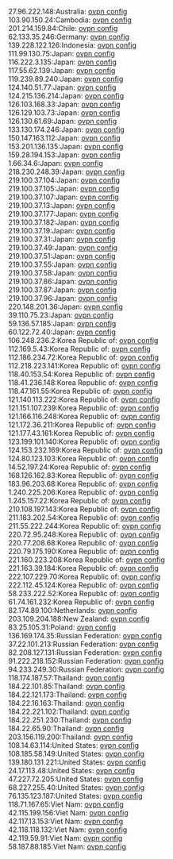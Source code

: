 27.96.222.148:Australia: [ovpn config](vpn/27_96_222_148.ovpn)  
103.90.150.24:Cambodia: [ovpn config](vpn/103_90_150_24.ovpn)  
201.214.159.84:Chile: [ovpn config](vpn/201_214_159_84.ovpn)  
62.133.35.246:Germany: [ovpn config](vpn/62_133_35_246.ovpn)  
139.228.122.126:Indonesia: [ovpn config](vpn/139_228_122_126.ovpn)  
111.99.130.75:Japan: [ovpn config](vpn/111_99_130_75.ovpn)  
116.222.3.135:Japan: [ovpn config](vpn/116_222_3_135.ovpn)  
117.55.62.139:Japan: [ovpn config](vpn/117_55_62_139.ovpn)  
119.239.89.240:Japan: [ovpn config](vpn/119_239_89_240.ovpn)  
124.140.51.77:Japan: [ovpn config](vpn/124_140_51_77.ovpn)  
124.215.136.214:Japan: [ovpn config](vpn/124_215_136_214.ovpn)  
126.103.168.33:Japan: [ovpn config](vpn/126_103_168_33.ovpn)  
126.129.103.73:Japan: [ovpn config](vpn/126_129_103_73.ovpn)  
126.130.61.69:Japan: [ovpn config](vpn/126_130_61_69.ovpn)  
133.130.174.246:Japan: [ovpn config](vpn/133_130_174_246.ovpn)  
150.147.163.112:Japan: [ovpn config](vpn/150_147_163_112.ovpn)  
153.201.136.135:Japan: [ovpn config](vpn/153_201_136_135.ovpn)  
159.28.194.153:Japan: [ovpn config](vpn/159_28_194_153.ovpn)  
1.66.34.6:Japan: [ovpn config](vpn/1_66_34_6.ovpn)  
218.230.248.39:Japan: [ovpn config](vpn/218_230_248_39.ovpn)  
219.100.37.104:Japan: [ovpn config](vpn/219_100_37_104.ovpn)  
219.100.37.105:Japan: [ovpn config](vpn/219_100_37_105.ovpn)  
219.100.37.107:Japan: [ovpn config](vpn/219_100_37_107.ovpn)  
219.100.37.13:Japan: [ovpn config](vpn/219_100_37_13.ovpn)  
219.100.37.177:Japan: [ovpn config](vpn/219_100_37_177.ovpn)  
219.100.37.182:Japan: [ovpn config](vpn/219_100_37_182.ovpn)  
219.100.37.19:Japan: [ovpn config](vpn/219_100_37_19.ovpn)  
219.100.37.31:Japan: [ovpn config](vpn/219_100_37_31.ovpn)  
219.100.37.49:Japan: [ovpn config](vpn/219_100_37_49.ovpn)  
219.100.37.51:Japan: [ovpn config](vpn/219_100_37_51.ovpn)  
219.100.37.55:Japan: [ovpn config](vpn/219_100_37_55.ovpn)  
219.100.37.58:Japan: [ovpn config](vpn/219_100_37_58.ovpn)  
219.100.37.86:Japan: [ovpn config](vpn/219_100_37_86.ovpn)  
219.100.37.87:Japan: [ovpn config](vpn/219_100_37_87.ovpn)  
219.100.37.96:Japan: [ovpn config](vpn/219_100_37_96.ovpn)  
220.148.201.36:Japan: [ovpn config](vpn/220_148_201_36.ovpn)  
39.110.75.23:Japan: [ovpn config](vpn/39_110_75_23.ovpn)  
59.136.57.185:Japan: [ovpn config](vpn/59_136_57_185.ovpn)  
60.122.72.40:Japan: [ovpn config](vpn/60_122_72_40.ovpn)  
106.248.236.2:Korea Republic of: [ovpn config](vpn/106_248_236_2.ovpn)  
112.169.5.43:Korea Republic of: [ovpn config](vpn/112_169_5_43.ovpn)  
112.186.234.72:Korea Republic of: [ovpn config](vpn/112_186_234_72.ovpn)  
112.218.223.141:Korea Republic of: [ovpn config](vpn/112_218_223_141.ovpn)  
118.40.153.54:Korea Republic of: [ovpn config](vpn/118_40_153_54.ovpn)  
118.41.236.148:Korea Republic of: [ovpn config](vpn/118_41_236_148.ovpn)  
118.47.161.55:Korea Republic of: [ovpn config](vpn/118_47_161_55.ovpn)  
121.140.113.222:Korea Republic of: [ovpn config](vpn/121_140_113_222.ovpn)  
121.151.107.239:Korea Republic of: [ovpn config](vpn/121_151_107_239.ovpn)  
121.166.116.248:Korea Republic of: [ovpn config](vpn/121_166_116_248.ovpn)  
121.172.36.211:Korea Republic of: [ovpn config](vpn/121_172_36_211.ovpn)  
121.177.43.161:Korea Republic of: [ovpn config](vpn/121_177_43_161.ovpn)  
123.199.101.140:Korea Republic of: [ovpn config](vpn/123_199_101_140.ovpn)  
124.153.232.169:Korea Republic of: [ovpn config](vpn/124_153_232_169.ovpn)  
124.80.123.103:Korea Republic of: [ovpn config](vpn/124_80_123_103.ovpn)  
14.52.197.24:Korea Republic of: [ovpn config](vpn/14_52_197_24.ovpn)  
168.126.162.83:Korea Republic of: [ovpn config](vpn/168_126_162_83.ovpn)  
183.96.203.68:Korea Republic of: [ovpn config](vpn/183_96_203_68.ovpn)  
1.240.225.206:Korea Republic of: [ovpn config](vpn/1_240_225_206.ovpn)  
1.245.157.22:Korea Republic of: [ovpn config](vpn/1_245_157_22.ovpn)  
210.108.197.143:Korea Republic of: [ovpn config](vpn/210_108_197_143.ovpn)  
211.183.202.54:Korea Republic of: [ovpn config](vpn/211_183_202_54.ovpn)  
211.55.222.244:Korea Republic of: [ovpn config](vpn/211_55_222_244.ovpn)  
220.72.95.248:Korea Republic of: [ovpn config](vpn/220_72_95_248.ovpn)  
220.77.208.68:Korea Republic of: [ovpn config](vpn/220_77_208_68.ovpn)  
220.79.175.190:Korea Republic of: [ovpn config](vpn/220_79_175_190.ovpn)  
221.160.223.208:Korea Republic of: [ovpn config](vpn/221_160_223_208.ovpn)  
221.163.39.184:Korea Republic of: [ovpn config](vpn/221_163_39_184.ovpn)  
222.107.229.70:Korea Republic of: [ovpn config](vpn/222_107_229_70.ovpn)  
222.112.45.124:Korea Republic of: [ovpn config](vpn/222_112_45_124.ovpn)  
58.233.222.52:Korea Republic of: [ovpn config](vpn/58_233_222_52.ovpn)  
61.74.161.232:Korea Republic of: [ovpn config](vpn/61_74_161_232.ovpn)  
82.174.89.100:Netherlands: [ovpn config](vpn/82_174_89_100.ovpn)  
203.109.204.188:New Zealand: [ovpn config](vpn/203_109_204_188.ovpn)  
83.25.105.31:Poland: [ovpn config](vpn/83_25_105_31.ovpn)  
136.169.174.35:Russian Federation: [ovpn config](vpn/136_169_174_35.ovpn)  
37.22.101.213:Russian Federation: [ovpn config](vpn/37_22_101_213.ovpn)  
82.208.127.131:Russian Federation: [ovpn config](vpn/82_208_127_131.ovpn)  
91.222.218.152:Russian Federation: [ovpn config](vpn/91_222_218_152.ovpn)  
94.233.249.30:Russian Federation: [ovpn config](vpn/94_233_249_30.ovpn)  
118.174.187.57:Thailand: [ovpn config](vpn/118_174_187_57.ovpn)  
184.22.101.85:Thailand: [ovpn config](vpn/184_22_101_85.ovpn)  
184.22.121.173:Thailand: [ovpn config](vpn/184_22_121_173.ovpn)  
184.22.16.163:Thailand: [ovpn config](vpn/184_22_16_163.ovpn)  
184.22.221.102:Thailand: [ovpn config](vpn/184_22_221_102.ovpn)  
184.22.251.230:Thailand: [ovpn config](vpn/184_22_251_230.ovpn)  
184.22.65.90:Thailand: [ovpn config](vpn/184_22_65_90.ovpn)  
203.156.119.200:Thailand: [ovpn config](vpn/203_156_119_200.ovpn)  
108.14.63.114:United States: [ovpn config](vpn/108_14_63_114.ovpn)  
108.185.58.149:United States: [ovpn config](vpn/108_185_58_149.ovpn)  
139.180.131.221:United States: [ovpn config](vpn/139_180_131_221.ovpn)  
24.17.113.48:United States: [ovpn config](vpn/24_17_113_48.ovpn)  
47.227.72.205:United States: [ovpn config](vpn/47_227_72_205.ovpn)  
68.227.255.40:United States: [ovpn config](vpn/68_227_255_40.ovpn)  
76.135.123.187:United States: [ovpn config](vpn/76_135_123_187.ovpn)  
118.71.167.65:Viet Nam: [ovpn config](vpn/118_71_167_65.ovpn)  
42.115.199.156:Viet Nam: [ovpn config](vpn/42_115_199_156.ovpn)  
42.117.13.153:Viet Nam: [ovpn config](vpn/42_117_13_153.ovpn)  
42.118.118.132:Viet Nam: [ovpn config](vpn/42_118_118_132.ovpn)  
42.119.59.91:Viet Nam: [ovpn config](vpn/42_119_59_91.ovpn)  
58.187.88.185:Viet Nam: [ovpn config](vpn/58_187_88_185.ovpn)  
